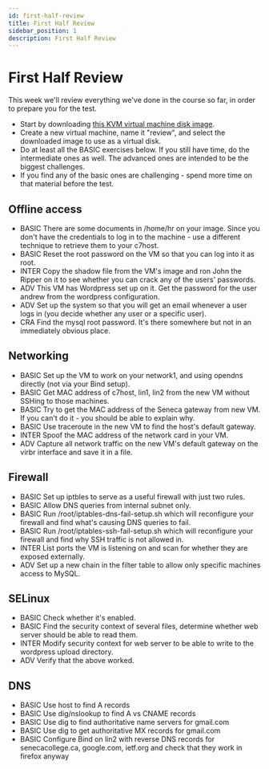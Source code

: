 ```yaml
---
id: first-half-review
title: First Half Review
sidebar_position: 1
description: First Half Review
---
```


# First Half Review

This week we'll review everything we've done in the course so far, in order to prepare you for the test.

- Start by downloading [this KVM virtual machine disk image](https://scs.senecacollege.ca/~andrew.smith/srt210/review.qcow2).
- Create a new virtual machine, name it "review", and select the downloaded image to use as a virtual disk.
- Do at least all the BASIC exercises below. If you still have time, do the intermediate ones as well. The advanced ones are intended to be the biggest challenges.
- If you find any of the basic ones are challenging - spend more time on that material before the test.

## Offline access

- BASIC There are some documents in /home/hr on your image. Since you don't have the credentials to log in to the machine - use a different technique to retrieve them to your c7host.
- BASIC Reset the root password on the VM so that you can log into it as root.
- INTER Copy the shadow file from the VM's image and ron John the Ripper on it to see whether you can crack any of the users' passwords.
- ADV This VM has Wordpress set up on it. Get the password for the user andrew from the wordpress configuration.
- ADV Set up the system so that you will get an email whenever a user logs in (you decide whether any user or a specific user).
- CRA Find the mysql root password. It's there somewhere but not in an immediately obvious place.

## Networking

- BASIC Set up the VM to work on your network1, and using opendns directly (not via your Bind setup).
- BASIC Get MAC address of c7host, lin1, lin2 from the new VM without SSHing to those machines.
- BASIC Try to get the MAC address of the Seneca gateway from new VM. If you can't do it - you should be able to explain why.
- BASIC Use traceroute in the new VM to find the host's default gateway.
- INTER Spoof the MAC address of the network card in your VM.
- ADV Capture all network traffic on the new VM's default gateway on the virbr interface and save it in a file.

## Firewall

- BASIC Set up iptbles to serve as a useful firewall with just two rules.
- BASIC Allow DNS queries from internal subnet only.
- BASIC Run /root/iptables-dns-fail-setup.sh which will reconfigure your firewall and find what's causing DNS queries to fail.
- BASIC Run /root/iptables-ssh-fail-setup.sh which will reconfigure your firewall and find why SSH traffic is not allowed in.
- INTER List ports the VM is listening on and scan for whether they are exposed externally.
- ADV Set up a new chain in the filter table to allow only specific machines access to MySQL.

## SELinux

- BASIC Check whether it's enabled.
- BASIC Find the security context of several files, determine whether web server should be able to read them.
- INTER Modify security context for web server to be able to write to the wordpress upload directory.
- ADV Verify that the above worked.

## DNS

- BASIC Use host to find A records
- BASIC Use dig/nslookup to find A vs CNAME records
- BASIC Use dig to find authoritative name servers for gmail.com
- BASIC Use dig to get authoritative MX records for gmail.com
- BASIC Configure Bind on lin2 with reverse DNS records for senecacollege.ca, google.com, ietf.org and check that they work in firefox anyway
